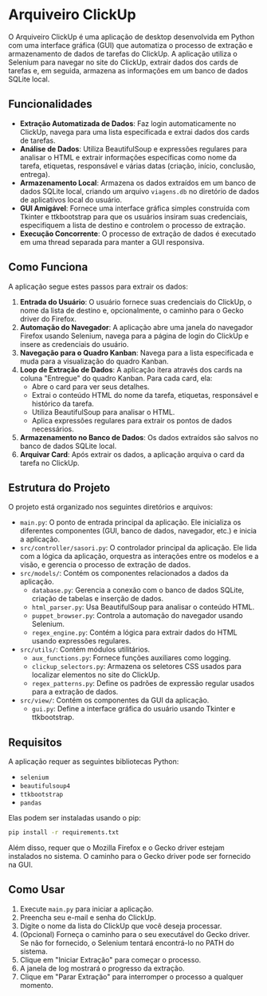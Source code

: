 # Arquiveiro ClickUp

O Arquiveiro ClickUp é uma aplicação de desktop desenvolvida em Python com uma interface gráfica (GUI) que automatiza o processo de extração e armazenamento de dados de tarefas do ClickUp. A aplicação utiliza o Selenium para navegar no site do ClickUp, extrair dados dos cards de tarefas e, em seguida, armazena as informações em um banco de dados SQLite local.

## Funcionalidades

-   **Extração Automatizada de Dados**: Faz login automaticamente no ClickUp, navega para uma lista especificada e extrai dados dos cards de tarefas.
-   **Análise de Dados**: Utiliza BeautifulSoup e expressões regulares para analisar o HTML e extrair informações específicas como nome da tarefa, etiquetas, responsável e várias datas (criação, início, conclusão, entrega).
-   **Armazenamento Local**: Armazena os dados extraídos em um banco de dados SQLite local, criando um arquivo `viagens.db` no diretório de dados de aplicativos local do usuário.
-   **GUI Amigável**: Fornece uma interface gráfica simples construída com Tkinter e ttkbootstrap para que os usuários insiram suas credenciais, especifiquem a lista de destino e controlem o processo de extração.
-   **Execução Concorrente**: O processo de extração de dados é executado em uma thread separada para manter a GUI responsiva.

## Como Funciona

A aplicação segue estes passos para extrair os dados:

1.  **Entrada do Usuário**: O usuário fornece suas credenciais do ClickUp, o nome da lista de destino e, opcionalmente, o caminho para o Gecko driver do Firefox.
2.  **Automação do Navegador**: A aplicação abre uma janela do navegador Firefox usando Selenium, navega para a página de login do ClickUp e insere as credenciais do usuário.
3.  **Navegação para o Quadro Kanban**: Navega para a lista especificada e muda para a visualização do quadro Kanban.
4.  **Loop de Extração de Dados**: A aplicação itera através dos cards na coluna "Entregue" do quadro Kanban. Para cada card, ela:
    -   Abre o card para ver seus detalhes.
    -   Extrai o conteúdo HTML do nome da tarefa, etiquetas, responsável e histórico da tarefa.
    -   Utiliza BeautifulSoup para analisar o HTML.
    -   Aplica expressões regulares para extrair os pontos de dados necessários.
5.  **Armazenamento no Banco de Dados**: Os dados extraídos são salvos no banco de dados SQLite local.
6.  **Arquivar Card**: Após extrair os dados, a aplicação arquiva o card da tarefa no ClickUp.

## Estrutura do Projeto

O projeto está organizado nos seguintes diretórios e arquivos:

-   `main.py`: O ponto de entrada principal da aplicação. Ele inicializa os diferentes componentes (GUI, banco de dados, navegador, etc.) e inicia a aplicação.
-   `src/controller/sasori.py`: O controlador principal da aplicação. Ele lida com a lógica da aplicação, orquestra as interações entre os modelos e a visão, e gerencia o processo de extração de dados.
-   `src/models/`: Contém os componentes relacionados a dados da aplicação.
    -   `database.py`: Gerencia a conexão com o banco de dados SQLite, criação de tabelas e inserção de dados.
    -   `html_parser.py`: Usa BeautifulSoup para analisar o conteúdo HTML.
    -   `puppet_browser.py`: Controla a automação do navegador usando Selenium.
    -   `regex_engine.py`: Contém a lógica para extrair dados do HTML usando expressões regulares.
-   `src/utils/`: Contém módulos utilitários.
    -   `aux_functions.py`: Fornece funções auxiliares como logging.
    -   `clickup_selectors.py`: Armazena os seletores CSS usados para localizar elementos no site do ClickUp.
    -   `regex_patterns.py`: Define os padrões de expressão regular usados para a extração de dados.
-   `src/view/`: Contém os componentes da GUI da aplicação.
    -   `gui.py`: Define a interface gráfica do usuário usando Tkinter e ttkbootstrap.

## Requisitos

A aplicação requer as seguintes bibliotecas Python:

-   `selenium`
-   `beautifulsoup4`
-   `ttkbootstrap`
-   `pandas`

Elas podem ser instaladas usando o pip:

```bash
pip install -r requirements.txt
```

Além disso, requer que o Mozilla Firefox e o Gecko driver estejam instalados no sistema. O caminho para o Gecko driver pode ser fornecido na GUI.

## Como Usar

1.  Execute `main.py` para iniciar a aplicação.
2.  Preencha seu e-mail e senha do ClickUp.
3.  Digite o nome da lista do ClickUp que você deseja processar.
4.  (Opcional) Forneça o caminho para o seu executável do Gecko driver. Se não for fornecido, o Selenium tentará encontrá-lo no PATH do sistema.
5.  Clique em "Iniciar Extração" para começar o processo.
6.  A janela de log mostrará o progresso da extração.
7.  Clique em "Parar Extração" para interromper o processo a qualquer momento.
